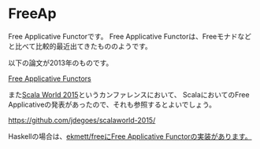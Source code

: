 # FreeAp

Free Applicative Functorです。
Free Applicative Functorは、Freeモナドなどと比べて比較的最近出てきたもののようです。

以下の論文が2013年のものです。

[Free Applicative Functors](http://www.paolocapriotti.com/assets/applicative.pdf)

また[Scala World 2015](https://scala.world/)というカンファレンスにおいて、
ScalaにおいてのFree Applicativeの発表があったので、それも参照するとよいでしょう。

https://github.com/jdegoes/scalaworld-2015/

Haskellの場合は、[ekmett/freeにFree Applicative Functorの実装があります。](https://github.com/ekmett/free/blob/v4.12.1/src/Control/Applicative/Free.hs)
